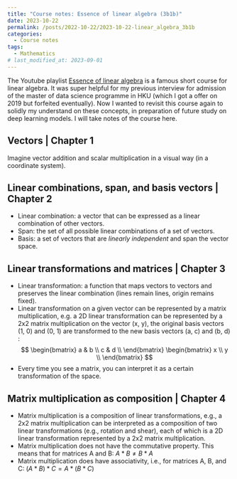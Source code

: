 ```yaml
---
title: "Course notes: Essence of linear algebra (3b1b)"
date: 2023-10-22
permalink: /posts/2022-10-22/2023-10-22-linear_algebra_3b1b
categories:
  - Course notes
tags:
  - Mathematics
# last_modified_at: 2023-09-01
---
```


The Youtube playlist [Essence of linear algebra](https://www.youtube.com/playlist?list%253DPLZHQObOWTQDPD3MizzM2xVFitgF8hE_ab) is a famous short course for linear algebra. It was super helpful for my previous interview for admission of the master of data science programme in HKU (which I got a offer on 2019 but forfeited eventually). Now I wanted to revisit this course again to solidly my understand on these concepts, in preparation of future study on deep learning models. I will take notes of the course here.

## Vectors | Chapter 1

Imagine vector addition and scalar multiplication in a visual way (in a coordinate system).

## Linear combinations, span, and basis vectors | Chapter 2

- Linear combination: a vector that can be expressed as a linear combination of other vectors.
- Span: the set of all possible linear combinations of a set of vectors.
- Basis: a set of vectors that are *linearly independent* and span the vector space.

## Linear transformations and matrices | Chapter 3

- Linear transformation: a function that maps vectors to vectors and preserves the linear combination (lines remain lines, origin remains fixed).
- Linear transformation on a given vector can be represented by a matrix multiplication, e.g. a 2D linear transformation can be represented by a 2x2 matrix multiplication on the vector (x, y), the original basis vectors (1, 0) and (0, 1) are transformed to the new basis vectors (a, c) and (b, d) :
$$
\begin{bmatrix}
    a & b \\
    c & d \\
\end{bmatrix}
\begin{bmatrix}
    x \\
    y \\
\end{bmatrix}
$$
- Every time you see a matrix, you can interpret it as a certain transformation of the space.

## Matrix multiplication as composition | Chapter 4

- Matrix multiplication is a composition of linear transformations, e.g., a 2x2 matrix multiplication can be interpreted as a composition of two linear transformations (e.g., rotation and shear), each of which is a 2D linear transformation represented by a 2x2 matrix multiplication.
- Matrix multiplication does not have the commutative property. This means that for matrices A and B: $A * B ≠ B * A$
- Matrix multiplication does have associativity, i.e., for matrices A, B, and C: $(A * B) * C = A * (B * C)$

